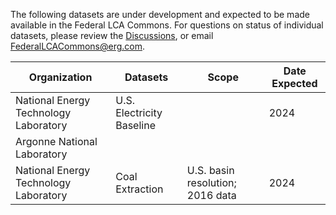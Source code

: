 The following datasets are under development and expected to be made available in the Federal LCA Commons.
For questions on status of individual datasets, please review the [Discussions](https://github.com/FLCAC-admin/FLCAC-Curation/discussions), or email FederalLCACommons@erg.com.


| Organization                          | Datasets                  | Scope                                                  | Date Expected |
|---------------------------------------|---------------------------|--------------------------------------------------------|---------------|
| National Energy Technology Laboratory | U.S. Electricity Baseline |                                                        | 2024          |
| Argonne National Laboratory           |                           |                                                        |               |
| National Energy Technology Laboratory | Coal Extraction           | U.S. basin resolution; 2016 data                       | 2024          |

